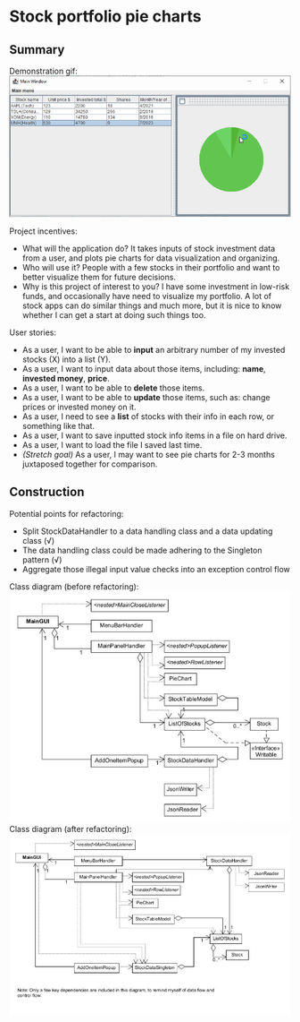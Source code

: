 # Stock portfolio pie charts

## Summary

Demonstration gif:
<br /> ![image01](/imgs/demo.gif)

Project incentives:
- What will the application do? It takes inputs of stock investment data from a user, and plots pie charts for data visualization and organizing.
- Who will use it? People with a few stocks in their portfolio and want to better visualize them for future decisions.
- Why is this project of interest to you? I have some investment in low-risk funds, and occasionally have need to visualize my portfolio. A lot of stock apps can do similar things and much more, but it is nice to know whether I can get a start at doing such things too.

User stories:
- As a user, I want to be able to **input** an arbitrary number of my invested stocks (X) into a list (Y).
- As a user, I want to input data about those items, including: **name**, **invested money**, **price**.
- As a user, I want to be able to **delete** those items.
- As a user, I want to be able to **update** those items, such as: change prices or invested money on it.
- As a user, I need to see a **list** of stocks with their info in each row, or something like that.
- As a user, I want to save inputted stock info items in a file on hard drive.
- As a user, I want to load the file I saved last time.
- *(Stretch goal)* As a user, I may want to see pie charts for 2-3 months juxtaposed together for comparison.

## Construction
Potential points for refactoring:
- Split StockDataHandler to a data handling class and a data updating class (√)
- The data handling class could be made adhering to the Singleton pattern (√)
- Aggregate those illegal input value checks into an exception control flow

Class diagram (before refactoring):
<br /> ![image01](/UML_Design_Diagram.jpg)
Class diagram (after refactoring):
<br /> ![image02](/UML_Design_Diagram2.jpg)
